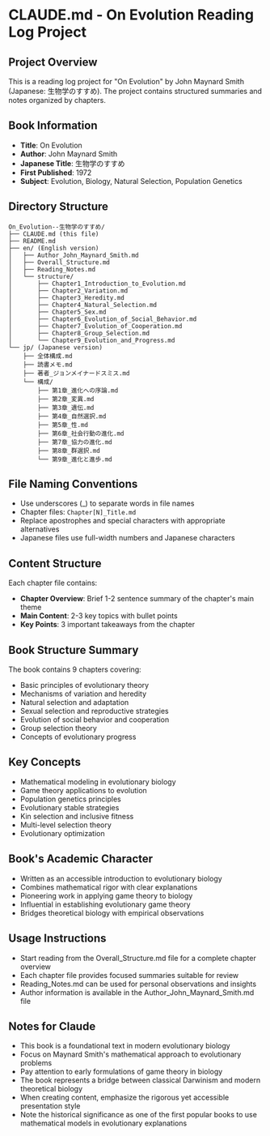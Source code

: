 # CLAUDE.md - On Evolution Reading Log Project

## Project Overview
This is a reading log project for "On Evolution" by John Maynard Smith (Japanese: 生物学のすすめ). The project contains structured summaries and notes organized by chapters.

## Book Information
- **Title**: On Evolution
- **Author**: John Maynard Smith
- **Japanese Title**: 生物学のすすめ
- **First Published**: 1972
- **Subject**: Evolution, Biology, Natural Selection, Population Genetics

## Directory Structure
```
On_Evolution--生物学のすすめ/
├── CLAUDE.md (this file)
├── README.md
├── en/ (English version)
│   ├── Author_John_Maynard_Smith.md
│   ├── Overall_Structure.md
│   ├── Reading_Notes.md
│   └── structure/
│       ├── Chapter1_Introduction_to_Evolution.md
│       ├── Chapter2_Variation.md
│       ├── Chapter3_Heredity.md
│       ├── Chapter4_Natural_Selection.md
│       ├── Chapter5_Sex.md
│       ├── Chapter6_Evolution_of_Social_Behavior.md
│       ├── Chapter7_Evolution_of_Cooperation.md
│       ├── Chapter8_Group_Selection.md
│       └── Chapter9_Evolution_and_Progress.md
└── jp/ (Japanese version)
    ├── 全体構成.md
    ├── 読書メモ.md
    ├── 著者_ジョンメイナードスミス.md
    └── 構成/
        ├── 第1章_進化への序論.md
        ├── 第2章_変異.md
        ├── 第3章_遺伝.md
        ├── 第4章_自然選択.md
        ├── 第5章_性.md
        ├── 第6章_社会行動の進化.md
        ├── 第7章_協力の進化.md
        ├── 第8章_群選択.md
        └── 第9章_進化と進歩.md
```

## File Naming Conventions
- Use underscores (_) to separate words in file names
- Chapter files: `Chapter[N]_Title.md`
- Replace apostrophes and special characters with appropriate alternatives
- Japanese files use full-width numbers and Japanese characters

## Content Structure
Each chapter file contains:
- **Chapter Overview**: Brief 1-2 sentence summary of the chapter's main theme
- **Main Content**: 2-3 key topics with bullet points
- **Key Points**: 3 important takeaways from the chapter

## Book Structure Summary
The book contains 9 chapters covering:
- Basic principles of evolutionary theory
- Mechanisms of variation and heredity
- Natural selection and adaptation
- Sexual selection and reproductive strategies
- Evolution of social behavior and cooperation
- Group selection theory
- Concepts of evolutionary progress

## Key Concepts
- Mathematical modeling in evolutionary biology
- Game theory applications to evolution
- Population genetics principles
- Evolutionary stable strategies
- Kin selection and inclusive fitness
- Multi-level selection theory
- Evolutionary optimization

## Book's Academic Character
- Written as an accessible introduction to evolutionary biology
- Combines mathematical rigor with clear explanations
- Pioneering work in applying game theory to biology
- Influential in establishing evolutionary game theory
- Bridges theoretical biology with empirical observations

## Usage Instructions
- Start reading from the Overall_Structure.md file for a complete chapter overview
- Each chapter file provides focused summaries suitable for review
- Reading_Notes.md can be used for personal observations and insights
- Author information is available in the Author_John_Maynard_Smith.md file

## Notes for Claude
- This book is a foundational text in modern evolutionary biology
- Focus on Maynard Smith's mathematical approach to evolutionary problems
- Pay attention to early formulations of game theory in biology
- The book represents a bridge between classical Darwinism and modern theoretical biology
- When creating content, emphasize the rigorous yet accessible presentation style
- Note the historical significance as one of the first popular books to use mathematical models in evolutionary explanations